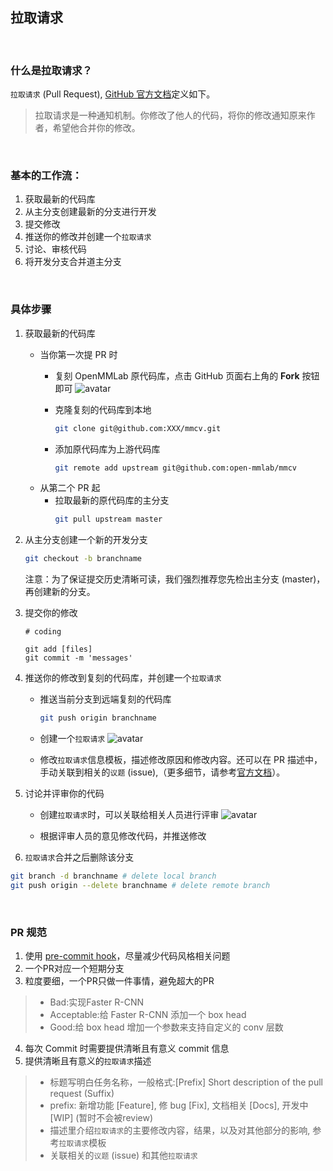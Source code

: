 ## 拉取请求

&nbsp;
### 什么是拉取请求？
`拉取请求` (Pull Request), [GitHub 官方文档](https://docs.github.com/en/github/collaborating-with-pull-requests/proposing-changes-to-your-work-with-pull-requests/about-pull-requests)定义如下。

>拉取请求是一种通知机制。你修改了他人的代码，将你的修改通知原来作者，希望他合并你的修改。

&nbsp;
### 基本的工作流：
1. 获取最新的代码库
2. 从主分支创建最新的分支进行开发
3. 提交修改
4. 推送你的修改并创建一个`拉取请求`
5. 讨论、审核代码
6. 将开发分支合并道主分支

&nbsp;
### 具体步骤
1. 获取最新的代码库
    + 当你第一次提 PR 时
        - 复刻 OpenMMLab 原代码库，点击 GitHub 页面右上角的 **Fork** 按钮即可
        ![avatar](../_static/community/1.png)
       
        - 克隆复刻的代码库到本地
            ```bash
            git clone git@github.com:XXX/mmcv.git
            ```
       
        - 添加原代码库为上游代码库
            ```bash
            git remote add upstream git@github.com:open-mmlab/mmcv
            ```
    + 从第二个 PR 起
       - 拉取最新的原代码库的主分支
            ```bash
            git pull upstream master
            ```

2. 从主分支创建一个新的开发分支
    ```bash
    git checkout -b branchname
    ```
    注意：为了保证提交历史清晰可读，我们强烈推荐您先检出主分支 (master)，再创建新的分支。

3. 提交你的修改
    ```
    # coding

    git add [files]
    git commit -m 'messages'
    ```

4. 推送你的修改到复刻的代码库，并创建一个`拉取请求`
    + 推送当前分支到远端复刻的代码库
        ```bash
        git push origin branchname
        ```

    + 创建一个`拉取请求`
    ![avatar](../_static/community/2.png)

    + 修改`拉取请求`信息模板，描述修改原因和修改内容。还可以在 PR 描述中，手动关联到相关的`议题` (issue),（更多细节，请参考[官方文档](https://docs.github.com/en/issues/tracking-your-work-with-issues/linking-a-pull-request-to-an-issue)）。

5. 讨论并评审你的代码
    + 创建`拉取请求`时，可以关联给相关人员进行评审
    ![avatar](../_static/community/3.png)
    
    + 根据评审人员的意见修改代码，并推送修改

6.  `拉取请求`合并之后删除该分支
```bash
git branch -d branchname # delete local branch
git push origin --delete branchname # delete remote branch
```

&nbsp;
### PR 规范
1. 使用 [pre-commit hook](https://pre-commit.com)，尽量减少代码风格相关问题
2. 一个PR对应一个短期分支
3. 粒度要细，一个PR只做一件事情，避免超大的PR
>- Bad:实现Faster R-CNN
>- Acceptable:给 Faster R-CNN 添加一个 box head
>- Good:给 box head 增加一个参数来支持自定义的 conv 层数
4. 每次 Commit 时需要提供清晰且有意义 commit 信息
5. 提供清晰且有意义的`拉取请求`描述
>- 标题写明白任务名称，一般格式:[Prefix] Short description of the pull request (Suffix)
>- prefix: 新增功能 [Feature], 修 bug [Fix], 文档相关 [Docs], 开发中 [WIP] (暂时不会被review)
>- 描述里介绍`拉取请求`的主要修改内容，结果，以及对其他部分的影响, 参考`拉取请求`模板
>- 关联相关的`议题` (issue) 和其他`拉取请求`